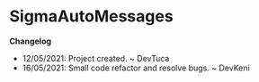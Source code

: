 # SigmaAutoMessages


**Changelog**
- 12/05/2021: Project created. ~ DevTuca
- 16/05/2021: Small code refactor and resolve bugs. ~ DevKeni
